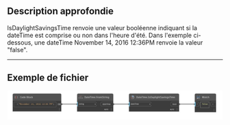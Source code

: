 ## Description approfondie
IsDaylightSavingsTime renvoie une valeur booléenne indiquant si la dateTime est comprise ou non dans l'heure d'été. Dans l'exemple ci-dessous, une dateTime November 14, 2016 12:36PM renvoie la valeur "false".
___
## Exemple de fichier

![IsDaylightSavingsTime](./DSCore.DateTime.IsDaylightSavingsTime_img.jpg)


